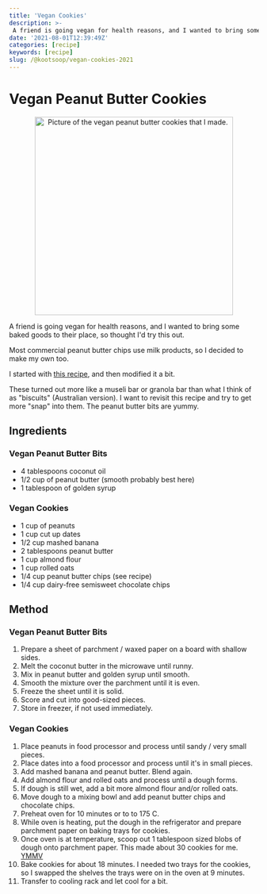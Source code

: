 ```yaml
---
title: 'Vegan Cookies'
description: >-
 A friend is going vegan for health reasons, and I wanted to bring some baked goods to their place, so thought I'd try this out.
date: '2021-08-01T12:39:49Z'
categories: [recipe]
keywords: [recipe]
slug: /@kootsoop/vegan-cookies-2021
---
```


# Vegan Peanut Butter Cookies

<p align="center">
<img src="https://kootsoop.github.io/images/vegan-cookies.jpg" height="400" width="400" alt="Picture of the vegan peanut butter cookies that I made.">
</p>


A friend is going vegan for health reasons, and I wanted to bring some baked goods to their place, so thought I'd try this out.

Most commercial peanut butter chips use milk products, so I decided to make my own too.

I started with [this recipe](https://minimalistbaker.com/double-peanut-butter-chocolate-chip-cookies/), and then modified it a bit.

These turned out more like a museli bar or granola bar than what I think of as "biscuits" (Australian version). I want to revisit this recipe and try to get more "snap" into them.  The peanut butter bits are yummy. 

## Ingredients

### Vegan Peanut Butter Bits

 * 4 tablespoons coconut oil
 * 1/2 cup of peanut butter (smooth probably best here)
 * 1 tablespoon of golden syrup
 
### Vegan Cookies

 * 1 cup of peanuts
 * 1 cup cut up dates 
 * 1/2 cup mashed banana
 * 2 tablespoons peanut butter
 * 1 cup almond flour
 * 1 cup rolled oats
 * 1/4 cup peanut butter chips (see recipe)
 * 1/4 cup dairy-free semisweet chocolate chips

## Method

### Vegan Peanut Butter Bits

1. Prepare a sheet of parchment / waxed paper on a board with shallow sides.
1. Melt the coconut butter in the microwave until runny.
1. Mix in peanut butter and golden syrup until smooth.
1. Smooth the mixture over the parchment until it is even.
1. Freeze the sheet until it is solid.
1. Score and cut into good-sized pieces.
1. Store in freezer, if not used immediately.

### Vegan Cookies

1. Place peanuts in food processor and process until sandy / very small pieces.
1. Place dates into a food processor and process until it's in small pieces.
1. Add mashed banana and peanut butter. Blend again.
1. Add almond flour and rolled oats and process until a dough forms.
1. If dough is still wet, add a bit more almond flour and/or rolled oats.
1. Move dough to a mixing bowl and add peanut butter chips and chocolate chips.
1. Preheat oven for 10 minutes or to to 175 C. 
1. While oven is heating, put the dough in the refrigerator and prepare parchment paper on baking trays for cookies.
1. Once oven is at temperature, scoop out 1 tablespoon sized blobs of dough onto parchment paper. This made about 30 cookies for me. [YMMV](https://dictionary.cambridge.org/us/dictionary/english/ymmv)
1. Bake cookies for about 18 minutes.  I needed two trays for the cookies, so I swapped the shelves the trays were on in the oven at 9 minutes.
1. Transfer to cooling rack and let cool for a bit.

